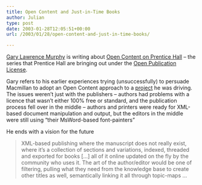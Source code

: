```yaml
---
title: Open Content and Just-in-Time Books
author: Julian
type: post
date: 2003-01-28T12:05:51+00:00
url: /2003/01/28/open-content-and-just-in-time-books/

---
```

[Gary Lawrence Murphy][1] is writing about [Open Content on Prentice Hall][2] &#8211; the series that Prentice Hall are bringing out under the [Open Publication License][3]. 

Gary refers to his earlier experiences trying (unsuccessfully) to persuade Macmillan to adopt an Open Content approach to a [project][4] he was driving. The issues weren&#8217;t just with the publishers &#8211; authors had problems with a licence that wasn&#8217;t either 100% free or standard, and the publication process fell over in the middle &#8211; authors and printers were ready for XML-based document manipulation and output, but the editors in the middle were still using &#8220;their MsWord-based font-painters&#8221;

He ends with a vision for the future

<blockquote cite="http://www.teledyn.com/mt/archives/000526.html">
  <p>
    XML-based publishing where the manuscript does not really exist, where it&#8217;s a collection of sections and variations, indexed, threaded and exported for books [&#8230;] all of it online updated on the fly by the community who uses it. The art of the author/editor would be one of filtering, pulling what they need from the knowledge base to create other titles as well, semantically linking it all through topic-maps &#8230;
  </p>
</blockquote>

 [1]: http://www.teledyn.com/mt/ "TeledyN"
 [2]: http://www.teledyn.com/mt/archives/000526.html "TeledyN: Open Content on Prentice Hall"
 [3]: http://www.opencontent.org/openpub/
 [4]: http://kernelbook.sourceforge.net/